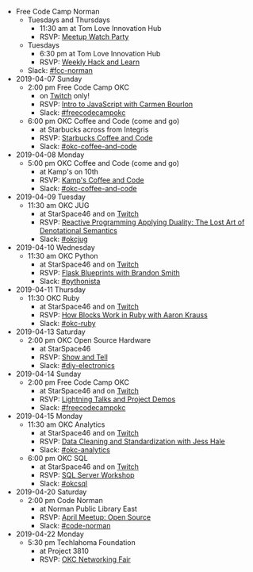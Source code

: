 * Free Code Camp Norman
  * Tuesdays and Thursdays
    * 11:30 am at Tom Love Innovation Hub
    * RSVP: [Meetup Watch Party](https://www.meetup.com/FreeCodeCamp-Norman)
  * Tuesdays
    * 6:30 pm at Tom Love Innovation Hub
    * RSVP: [Weekly Hack and Learn](https://www.meetup.com/FreeCodeCamp-Norman)
  * Slack: [#fcc-norman](https://techlahoma.slack.com/messages/fcc-norman/)
* 2019-04-07 Sunday
  * 2:00 pm Free Code Camp OKC
    * on [Twitch](https://twitch.tv/techlahoma) only!
    * RSVP: [Intro to JavaScript with Carmen Bourlon](https://www.meetup.com/FreeCodeCampOKC/events/260351265/)
    * Slack: [#freecodecampokc](https://techlahoma.slack.com/messages/freecodecampokc/)
  * 6:00 pm OKC Coffee and Code (come and go)
    * at Starbucks across from Integris
    * RSVP: [Starbucks Coffee and Code](https://www.meetup.com/okccoffeeandcode/events/260400966/)
    * Slack: [#okc-coffee-and-code](https://techlahoma.slack.com/messages/okc-coffee-and-code/)
* 2019-04-08 Monday
  * 5:00 pm OKC Coffee and Code (come and go)
    * at Kamp's on 10th
    * RSVP: [Kamp's Coffee and Code](https://www.meetup.com/okccoffeeandcode/events/260347917/)
    * Slack: [#okc-coffee-and-code](https://techlahoma.slack.com/messages/okc-coffee-and-code/)
* 2019-04-09 Tuesday
  * 11:30 am OKC JUG
    * at StarSpace46 and on [Twitch](https://twitch.tv/techlahoma)
    * RSVP: [Reactive Programming Applying Duality: The Lost Art of Denotational Semantics](https://www.meetup.com/okcjug/events/260243783/)
    * Slack: [#okcjug](https://techlahoma.slack.com/messages/okcjug/)
* 2019-04-10 Wednesday
  * 11:30 am OKC Python
    * at StarSpace46 and on [Twitch](https://twitch.tv/techlahoma)
    * RSVP: [Flask Blueprints with Brandon Smith](https://www.meetup.com/okcpython/events/vtdhfpyzgbnb/)
    * Slack: [#pythonista](https://techlahoma.slack.com/messages/pythonista/)
* 2019-04-11 Thursday
  * 11:30 OKC Ruby
    * at StarSpace46 and on [Twitch](https://twitch.tv/techlahoma)
    * RSVP: [How Blocks Work in Ruby with Aaron Krauss](https://www.meetup.com/OKC-Ruby/events/260320315/)
    * Slack: [#okc-ruby](https://techlahoma.slack.com/messages/okc-ruby/)
* 2019-04-13 Saturday
  * 2:00 pm OKC Open Source Hardware
    * at StarSpace46
    * RSVP: [Show and Tell](https://www.meetup.com/OKC-OSH/events/260251842/)
    * Slack: [#diy-electronics](https://techlahoma.slack.com/messages/diy-electronics/)
* 2019-04-14 Sunday
  * 2:00 pm Free Code Camp OKC
    * at StarSpace46 and on [Twitch](https://twitch.tv/techlahoma)
    * RSVP: [Lightning Talks and Project Demos](https://www.meetup.com/FreeCodeCampOKC/events/260397509/)
    * Slack: [#freecodecampokc](https://techlahoma.slack.com/messages/freecodecampokc/)
* 2019-04-15 Monday
  * 11:30 am OKC Analytics
    * at StarSpace46 and on [Twitch](https://twitch.tv/techlahoma)
    * RSVP: [Data Cleaning and Standardization with Jess Hale](https://www.meetup.com/OKC-Analytics/events/259068020/)
    * Slack: [#okc-analytics](https://techlahoma.slack.com/messages/okc-analytics/)
  * 6:00 pm OKC SQL
    * at StarSpace46 and on [Twitch](https://twitch.tv/techlahoma)
    * RSVP: [SQL Server Workshop](https://www.meetup.com/OKCSQL/events/260320411/)
    * Slack: [#okcsql](https://techlahoma.slack.com/messages/okcsql/)
* 2019-04-20 Saturday
  * 2:00 pm Code Norman
    * at Norman Public Library East
    * RSVP: [April Meetup: Open Source](https://www.meetup.com/CODE-Norman/events/260026240/)
    * Slack: [#code-norman](https://techlahoma.slack.com/messages/code-norman/)
* 2019-04-22 Monday
  * 5:30 pm Techlahoma Foundation
    * at Project 3810 
    * RSVP: [OKC Networking Fair](https://www.meetup.com/Techlahoma-Foundation/events/260083389/)
